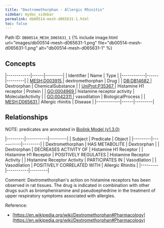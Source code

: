 ```yaml
---
title: "Dextromethorphan - Allergic Rhinitis"
sidebar: mydoc_sidebar
permalink: db00514-mesh-d065631-1.html
toc: false 
---
```



Path ID: `DB00514_MESH_D065631_1`
{% include image.html url="images/db00514-mesh-d065631-1.png" file="db00514-mesh-d065631-1.png" alt="db00514-mesh-d065631-1" %}

## Concepts

|------------|------|---------|
| Identifier | Name | Type    |
|------------|------|---------|
| <a href="https://identifiers.org/MESH:D003915">MESH:D003915 </a> | dextromethorphan | Drug |
| <a href="https://identifiers.org/DB:DB14682">DB:DB14682 </a> | Dextrorphan | ChemicalSubstance |
| <a href="https://identifiers.org/UniProt:P35367">UniProt:P35367 </a> | Histamine H1 receptor | Protein |
| <a href="https://identifiers.org/GO:0004969">GO:0004969 </a> | histamine receptor activity | MolecularActivity |
| <a href="https://identifiers.org/GO:0042311">GO:0042311 </a> | vasodilation | BiologicalProcess |
| <a href="https://identifiers.org/MESH:D065631">MESH:D065631 </a> | Allergic rhinitis | Disease |
|------------|------|---------|

## Relationships


NOTE: predicates are annotated in <a href="https://github.com/biolink/biolink-model/releases/tag/v1.3.0">Biolink Model (v1.3.0)</a>

|---------|-----------|---------|
| Subject | Predicate | Object  |
|---------|-----------|---------|
| Dextromethorphan | HAS METABOLITE | Dextrorphan |
| Dextrorphan | DECREASES ACTIVITY OF | Histamine H1 Receptor |
| Histamine H1 Receptor | POSITIVELY REGULATES | Histamine Receptor Activity |
| Histamine Receptor Activity | PARTICIPATES IN | Vasodilation |
| Vasodilation | POSITIVELY CORRELATED WITH | Allergic Rhinitis |
|---------|-----------|---------|

Comment: Dextromethorphan's action on histamine receptors has been observed in rat tissues. The drug is indicated in combination with other drugs such as brompheniramine and pseudoephedrine in the treatment of upper respiratory symptoms associated with allergies.

Reference: 
  - [https://en.wikipedia.org/wiki/Dextromethorphan#Pharmacology](https://en.wikipedia.org/wiki/Dextromethorphan#Pharmacology)
